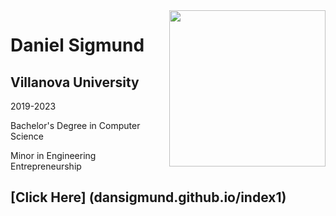 <img align="right" width="250" height="250" src="https://media-exp2.licdn.com/dms/image/C5603AQF9fG5hv1mWSQ/profile-displayphoto-shrink_400_400/0/1654555849894?e=1660176000&v=beta&t=lfxngJvhWZ3I8tzq1nNe9VwVFbrVpmNfFtr0F4H_APo">

# Daniel Sigmund
## Villanova University

2019-2023

Bachelor's Degree in Computer Science

Minor in Engineering Entrepreneurship

## [Click Here] (dansigmund.github.io/index1)
